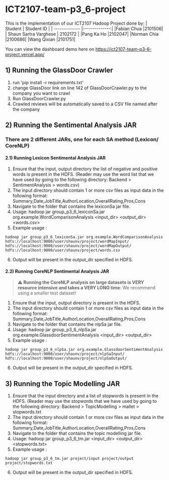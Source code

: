 # ICT2107-team-p3_6-project

This is the implementation of our ICT2107 Hadoop Project done by:
| Student | Student ID |
| ------------- |:-------------:|
|Fabian Chua |2101506|
| Shaun Sartra Varghese | 2102172 |
|Pang Ka Ho |2102047|
|Norman Chia |2100686|
|Wang Qixian |2101751|

You can view the dashboard demo here on https://ict2107-team-p3-6-project.vercel.app/

## 1) Running the GlassDoor Crawler

1. run 'pip install -r requirements.txt'
2. change GlassDoor link on line 142 of GlassDoorCrawler.py to the company you want to crawl
3. Run GlassDoorCrawler.py
4. Crawled reviews will be automatically saved to a CSV file named after the company

## 2) Running the Sentimental Analysis JAR

### There are 2 different JARs, one for each SA method (Lexicon/ CoreNLP)

#### 2.1) Running Lexicon Sentimental Analysis JAR

1. Ensure that the input, output directory the list of negative and positive words is present in the HDFS. (Reader may use the word list that we have used by going to the following directory: Backend > SentimentAnalysis > words.csv)
2. The input directory should contain 1 or more csv files as input data in the following format: Summary,Date,JobTitle,AuthorLocation,OverallRating,Pros,Cons
3. Navigate to the folder that contains the lexiconSa jar file.
4. Usage: hadoop jar group_p3_6_lexiconSa.jar org.example.WordComparisonAnalysis <input_dir> <output_dir> <words.csv>
5. Example usage :
<pre><code>hadoop jar group_p3_6_lexiconSa.jar org.example.WordComparisonAnalysis hdfs://localhost:9000/user/shaunv/project/wordMapInput/ hdfs://localhost:9000/user/shaunv/project/wordMapOutput/ hdfs://localhost:9000/user/shaunv/project/words.csv
</code></pre>
6. Output will be present in the output_dir specified in HDFS.

#### 2.2) Running CoreNLP Sentimental Analysis JAR

> :warning: **Running the CoreNLP analysis on large datasets is VERY resource intensive and takes a VERY LONG time**: We recommend using a smaller test dataset!

1. Ensure that the input, output directory is present in the HDFS.
2. The input directory should contain 1 or more csv files as input data in the following format: Summary,Date,JobTitle,AuthorLocation,OverallRating,Pros,Cons
3. Navigate to the folder that contains the nlpSa jar file.
4. Usage: hadoop jar group_p3_6_nlpSa.jar org.example.GlassdoorSentimentAnalysis <input_dir> <output_dir>
5. Example usage :
<pre><code>hadoop jar group_p3_6_nlpSa.jar org.example.GlassdoorSentimentAnalysis hdfs://localhost:9000/user/shaunv/project/nlpSaInput/ hdfs://localhost:9000/user/shaunv/project/nlpSaOutput/
</code></pre>
6. Output will be present in the output_dir specified in HDFS.

## 3) Running the Topic Modelling JAR

1. Ensure that the input directory and a list of stopwords is present in the HDFS. (Reader may use the stopwords that we have used by going to the following directory: Backend > TopicModelling > mallet > stopwords.txt
2. The input directory should contain 1 or more csv files as input data in the following format: Summary,Date,JobTitle,AuthorLocation,OverallRating,Pros,Cons
3. Navigate to the folder that contains the topic modelling jar file.
4. Usage: hadoop jar group_p3_6_tm.jar <input_dir> <output_dir> <stopwords.txt>
5. Example usage :
<pre><code>hadoop jar group_p3_6_tm.jar project/input project/output project/stopwords.txt 
</code></pre>
6. Output will be present in the output_dir specified in HDFS.
